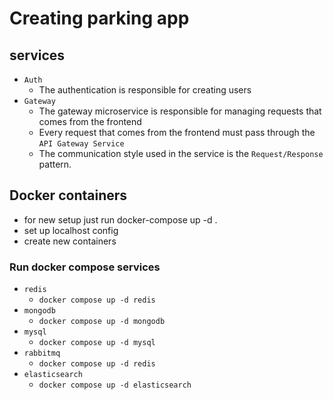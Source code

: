 # Creating parking app 

## services 
* `Auth`
  * The authentication is responsible for creating users
* `Gateway`
  * The gateway microservice is responsible for managing requests that comes from the frontend
  * Every request that comes from the frontend must pass through the `API Gateway Service`
  * The communication style used in the service is the `Request/Response` pattern.

## Docker containers
* for new setup just run docker-compose up -d .
* set up localhost config
* create new containers
### Run docker compose services
* `redis`
  * `docker compose up -d redis`
* `mongodb`
  * `docker compose up -d mongodb`
* `mysql`
  * `docker compose up -d mysql`
* `rabbitmq`
  * `docker compose up -d redis`
* `elasticsearch`
  * `docker compose up -d elasticsearch`
